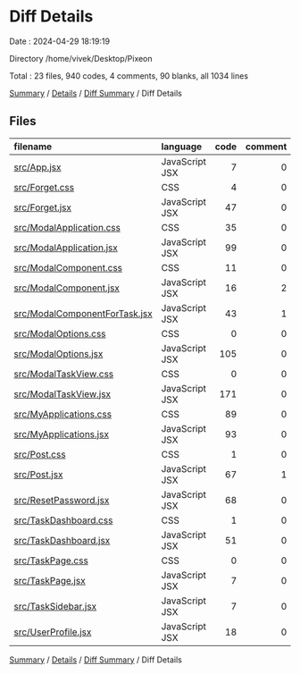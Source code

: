 # Diff Details

Date : 2024-04-29 18:19:19

Directory /home/vivek/Desktop/Pixeon

Total : 23 files,  940 codes, 4 comments, 90 blanks, all 1034 lines

[Summary](results.md) / [Details](details.md) / [Diff Summary](diff.md) / Diff Details

## Files
| filename | language | code | comment | blank | total |
| :--- | :--- | ---: | ---: | ---: | ---: |
| [src/App.jsx](/src/App.jsx) | JavaScript JSX | 7 | 0 | 0 | 7 |
| [src/Forget.css](/src/Forget.css) | CSS | 4 | 0 | 1 | 5 |
| [src/Forget.jsx](/src/Forget.jsx) | JavaScript JSX | 47 | 0 | 2 | 49 |
| [src/ModalApplication.css](/src/ModalApplication.css) | CSS | 35 | 0 | 4 | 39 |
| [src/ModalApplication.jsx](/src/ModalApplication.jsx) | JavaScript JSX | 99 | 0 | 7 | 106 |
| [src/ModalComponent.css](/src/ModalComponent.css) | CSS | 11 | 0 | -1 | 10 |
| [src/ModalComponent.jsx](/src/ModalComponent.jsx) | JavaScript JSX | 16 | 2 | 1 | 19 |
| [src/ModalComponentForTask.jsx](/src/ModalComponentForTask.jsx) | JavaScript JSX | 43 | 1 | 3 | 47 |
| [src/ModalOptions.css](/src/ModalOptions.css) | CSS | 0 | 0 | 1 | 1 |
| [src/ModalOptions.jsx](/src/ModalOptions.jsx) | JavaScript JSX | 105 | 0 | 8 | 113 |
| [src/ModalTaskView.css](/src/ModalTaskView.css) | CSS | 0 | 0 | 1 | 1 |
| [src/ModalTaskView.jsx](/src/ModalTaskView.jsx) | JavaScript JSX | 171 | 0 | 10 | 181 |
| [src/MyApplications.css](/src/MyApplications.css) | CSS | 89 | 0 | 12 | 101 |
| [src/MyApplications.jsx](/src/MyApplications.jsx) | JavaScript JSX | 93 | 0 | 10 | 103 |
| [src/Post.css](/src/Post.css) | CSS | 1 | 0 | 0 | 1 |
| [src/Post.jsx](/src/Post.jsx) | JavaScript JSX | 67 | 1 | 6 | 74 |
| [src/ResetPassword.jsx](/src/ResetPassword.jsx) | JavaScript JSX | 68 | 0 | 13 | 81 |
| [src/TaskDashboard.css](/src/TaskDashboard.css) | CSS | 1 | 0 | 0 | 1 |
| [src/TaskDashboard.jsx](/src/TaskDashboard.jsx) | JavaScript JSX | 51 | 0 | 2 | 53 |
| [src/TaskPage.css](/src/TaskPage.css) | CSS | 0 | 0 | 1 | 1 |
| [src/TaskPage.jsx](/src/TaskPage.jsx) | JavaScript JSX | 7 | 0 | 2 | 9 |
| [src/TaskSidebar.jsx](/src/TaskSidebar.jsx) | JavaScript JSX | 7 | 0 | 2 | 9 |
| [src/UserProfile.jsx](/src/UserProfile.jsx) | JavaScript JSX | 18 | 0 | 5 | 23 |

[Summary](results.md) / [Details](details.md) / [Diff Summary](diff.md) / Diff Details